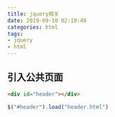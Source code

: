 ```yaml
---
title: jquery相关
date: 2019-09-10 02:19:49
categories: html
tags:
- jquery
- html
---
```


## 引入公共页面

```html
<div id="header"></div>
```

```js
$("#header").load("header.html")
```

